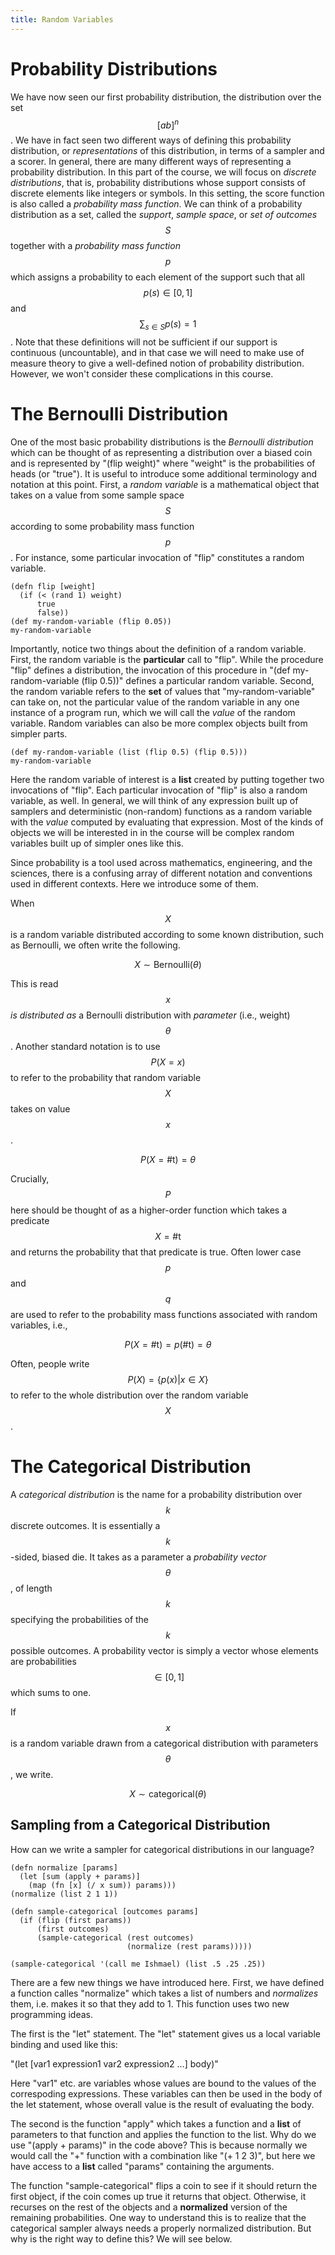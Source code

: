 ```yaml
---
title: Random Variables
---
```


# Probability Distributions

We have now seen our first  probability distribution, the distribution over the set $$[ab]^n$$. We have in fact seen two different ways of defining this probability distribution, or *representations* of this distribution, in terms of a sampler and a scorer. In general, there are many different ways of representing a probability distribution. In this part of the course, we will focus on *discrete distributions*, that is, probability distributions whose support consists of discrete elements like integers or symbols. In this setting, the score function is also called a *probability mass function*. We can think of a probability distribution as a set, called the *support*, *sample space*, or *set of outcomes* $$S$$ together with a *probability mass function* $$p$$ which assigns a probability to each element of the support such that all $$p(s) \in [0,1]$$ and $$\sum_{s \in S} p(s) = 1$$. Note that these definitions will not be sufficient if our support is continuous (uncountable), and in that case we will need to make use of measure theory to give a well-defined notion of probability distribution. However, we won't consider these complications in this course. 

# The Bernoulli Distribution

One of the most basic probability distributions is the *Bernoulli distribution* which can be thought of as representing a distribution over a biased coin and is represented by "(flip weight)" where "weight" is the probabilities of heads (or "true"). It is useful to introduce some additional terminology and notation at this point. First, a *random variable* is a mathematical object that takes on a value from some sample space $$S$$ according to some probability mass function $$p$$. For instance, some particular invocation of "flip" constitutes a random variable. 

```
(defn flip [weight]
  (if (< (rand 1) weight)
      true
      false))
(def my-random-variable (flip 0.05))
my-random-variable
```

Importantly, notice two things about the definition of a random variable. First, the random variable is the **particular** call to "flip". While the procedure "flip" defines a distribution, the invocation of this procedure in "(def my-random-variable (flip 0.5))" defines a particular random variable. Second, the random variable refers to the **set** of values that "my-random-variable" can take on, not the particular value of the random variable in any one instance of a program run, which we will call the *value* of the random variable. Random variables can also be more complex objects built from simpler parts. 

```
(def my-random-variable (list (flip 0.5) (flip 0.5)))
my-random-variable
```

Here the random variable of interest is a **list** created by putting together two invocations of "flip". Each particular invocation of "flip" is also a random variable, as well. In general, we will think of any expression built up of samplers and deterministic (non-random) functions as a random variable with the *value* computed by evaluating that expression. Most of the kinds of objects we will be interested in in the course will be complex random variables built up of simpler ones like this.  

Since probability is a tool used across mathematics, engineering, and the sciences, there is a confusing array of different notation and conventions used in different contexts. Here we introduce some of them.

When $$X$$ is a random variable distributed according to some known distribution, such as Bernoulli, we often write the following. 

$$X \sim \mathrm{Bernoulli}(\theta)$$

This is read $$x$$ *is distributed as* a Bernoulli distribution with *parameter* (i.e., weight) $$\theta$$. Another standard notation is to use $$P(X=x)$$ to refer to the probability that random variable $$X$$ takes on value $$x$$. 

$$P(X=\mathrm{\#t}) = \theta$$

Crucially, $$P$$ here should be thought of as a higher-order function which takes a predicate $$X=\mathrm{\#t}$$ and returns the probability that that predicate is true. Often lower case $$p$$ and $$q$$ are used to refer to the probability mass functions associated with random variables, i.e., 

$$P(X=\mathrm{\#t}) = p(\mathrm{\#t}) = \theta$$

Often, people write $$P(X) = \{p(x) | x \in X\}$$ to refer to the whole distribution over the random variable $$X$$. 


# The Categorical Distribution

A *categorical distribution* is the name for a probability distribution over $$k$$ discrete outcomes. It is essentially a $$k$$-sided, biased die. It takes as a parameter a *probability vector* $$\theta$$, of length $$k$$ specifying the probabilities of the $$k$$ possible outcomes. A probability vector is simply a vector whose elements are probabilities $$\in [0,1]$$ which sums to one. 

If $$x$$ is a random variable drawn from a categorical distribution with parameters $$\theta$$, we write. 

$$X \sim \mathrm{categorical}(\theta)$$

## Sampling from a Categorical Distribution
How can we write a sampler for categorical distributions in our language?

```
(defn normalize [params]
  (let [sum (apply + params)]
    (map (fn [x] (/ x sum)) params)))
(normalize (list 2 1 1))

(defn sample-categorical [outcomes params]
  (if (flip (first params))
      (first outcomes)
      (sample-categorical (rest outcomes) 
                          (normalize (rest params)))))

(sample-categorical '(call me Ishmael) (list .5 .25 .25))
```

There are a few new things we have introduced here. First, we have defined a function calles "normalize" which takes a list of numbers and *normalizes* them, i.e. makes it so that they add to $1$. This function uses two new programming ideas.

The first is the "let" statement. The "let" statement gives us a local variable binding and used like this:

"(let [var1 expression1
      var2 expression2
      ...]
  body)"
  
Here "var1" etc. are variables whose values are bound to the values of the correspoding expressions. These variables can then be used in the body of the let statement, whose overall value is the result of evaluating the body. 

The second is the function "apply" which takes a function and a **list** of parameters to that function and applies the function to the list. Why do we use "(apply + params)" in the code above? This is because normally we would call the "+" function with a combination like "(+ 1 2 3)", but here we have access to a **list** called "params" containing the arguments. 

The function "sample-categorical" flips a coin to see if it should return the first object, if the coin comes up true it returns that object. Otherwise, it recurses on the rest of the objects and a **normalized** version of the remaining probabilities. One way to understand this is to realize that the categorical sampler always needs a properly normalized  distribution. But why is the right way to define this? We will see below.
  
